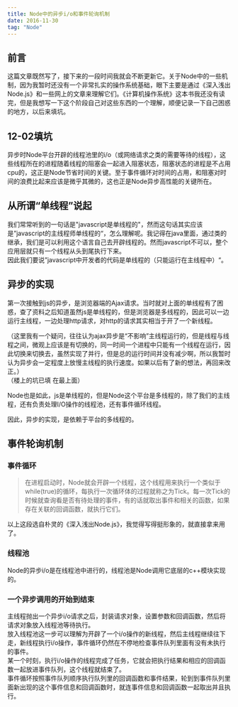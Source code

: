 ```yaml
---
title: Node中的异步i/o和事件轮询机制
date: 2016-11-30
tag: "Node"
---
```


## 前言
这篇文章既然写了，接下来的一段时间我就会不断更新它。关于Node中的一些机制，因为我暂时还没有一个非常扎实的操作系统基础，眼下主要是通过《深入浅出Node.js》和一些网上的文章来理解它们。《计算机操作系统》这本书我还没有读完，但是我想写一下这个阶段自己对这些东西的一个理解，顺便记录一下自己困惑的地方，以后来填坑。    

   
## 12-02填坑
异步时Node平台开辟的线程池里的i/o（或网络请求之类的需要等待的线程），这些线程所在的进程随着线程的阻塞会一起进入阻塞状态，阻塞状态的进程是不占用cpu的，这正是Node节省时间的关键。至于事件循环对时间的占用，和阻塞对时间的浪费比起来应该是微乎其微的，这也正是Node异步高性能的关键所在。     

## 从所谓“单线程”说起
我们常常听到的一句话是"javascript是单线程的"，然而这句话其实应该是”javascript的主线程师单线程的“，怎么理解呢。我记得在java里面，通过类的继承，我们是可以利用这个语言自己去开辟线程的。然而javascript不可以，整个应用层就只有一个线程从头到尾执行下来。    
因此我们要说”javascript中开发者的代码是单线程的（只能运行在主线程中）“。    

## 异步的实现 
第一次接触到js的异步，是浏览器端的Ajax请求。当时就对上面的单线程有了困惑，查了资料之后知道虽然js是单线程的，但是浏览器是多线程的，因此可以一边运行主线程，一边处理http请求，对http的请求其实相当于开了一个新线程。    
   
（这里我有一个疑问，往往认为ajax异步是“不影响”主线程运行的，但是线程与线程之间，微观上应该是有切换的，同一时间一个进程中只能有一个线程在运行，因此切换来切换去，虽然实现了并行，但是总的运行时间并没有减少啊，所以我暂时认为异步会一定程度上放慢主线程的执行速度。如果以后有了新的想法，再回来改正。）    
（楼上的坑已填 在最上面）      
   
Node也是如此，js是单线程的，但是Node这个平台是多线程的，除了我们的主线程，还有负责处理I/O操作的线程池，还有事件循环线程。    
    
因此，异步的实现，是依赖于平台的多线程的。    
    
## 事件轮询机制    
### 事件循环   
> 在进程启动时，Node就会开辟一个线程，这个线程用来执行一个类似于while(true)的循环，每执行一次循环体的过程就称之为Tick。每一次Tick的时候就查询看是否有待处理的事件，有的话就取出事件和相关的函数，如果存在关联的回调函数，就执行它们。    
   
以上这段选自朴灵的《深入浅出Node.js》，我觉得写得挺形象的，就直接拿来用了。    
   
### 线程池
Node的异步i/o是在线程池中进行的，线程池是Node调用它底层的c++模块实现的。    

### 一个异步调用的开始到结束    
主线程抛出一个异步i/o请求之后，封装请求对象，设置参数和回调函数，然后将请求对象放入线程池等待执行。    
放入线程池这一步可以理解为开辟了一个i/o操作的新线程，然后主线程继续往下走，新线程执行i/o操作，事件循环仍然在不停地检查事件队列里面有没有未执行的事件。    
某一个时刻，执行i/o操作的线程完成了任务，它就会把执行结果和相应的回调函数一起放进事件队列，这个线程就结束了。    
事件循环按照事件队列顺序执行队列里的回调函数和事件结果，轮到到事件队列里面新出现的这个事件信息和回调函数时，就连事件信息和回调函数一起取出并且执行。    
   

